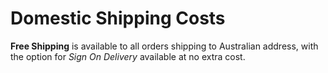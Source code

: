 # Domestic Shipping Costs

**Free Shipping** is available to all orders shipping to Australian address, with the option for _Sign On Delivery_ available at no extra cost.
